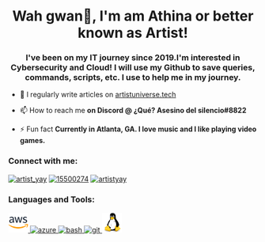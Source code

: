 <h1 align="center">Wah gwan👋, I'm am Athina or better known as Artist!</h1>
<h3 align="center">I've been on my IT journey since 2019.I'm interested in Cybersecurity and Cloud! I will use my Github to save queries, commands, scripts, etc. I use to help me in my journey.</h3>

- 📝 I regularly write articles on [artistuniverse.tech](artistuniverse.tech)

- 📫 How to reach me **on Discord @ ¿Qué? Asesino del silencio#8822**

- ⚡ Fun fact **Currently in Atlanta, GA. I love music and I like playing video games.**

<h3 align="left">Connect with me:</h3>
<p align="left">
<a href="https://twitter.com/artist_yay" target="blank"><img align="center" src="https://raw.githubusercontent.com/rahuldkjain/github-profile-readme-generator/master/src/images/icons/Social/twitter.svg" alt="artist_yay" height="30" width="40" /></a>
<a href="https://stackoverflow.com/users/15500274" target="blank"><img align="center" src="https://raw.githubusercontent.com/rahuldkjain/github-profile-readme-generator/master/src/images/icons/Social/stack-overflow.svg" alt="15500274" height="30" width="40" /></a>
<a href="https://instagram.com/artistyay" target="blank"><img align="center" src="https://raw.githubusercontent.com/rahuldkjain/github-profile-readme-generator/master/src/images/icons/Social/instagram.svg" alt="artistyay" height="30" width="40" /></a>
</p>

<h3 align="left">Languages and Tools:</h3>
<p align="left"> <a href="https://aws.amazon.com" target="_blank" rel="noreferrer"> <img src="https://raw.githubusercontent.com/devicons/devicon/master/icons/amazonwebservices/amazonwebservices-original-wordmark.svg" alt="aws" width="40" height="40"/> </a> <a href="https://azure.microsoft.com/en-in/" target="_blank" rel="noreferrer"> <img src="https://www.vectorlogo.zone/logos/microsoft_azure/microsoft_azure-icon.svg" alt="azure" width="40" height="40"/> </a> <a href="https://www.gnu.org/software/bash/" target="_blank" rel="noreferrer"> <img src="https://www.vectorlogo.zone/logos/gnu_bash/gnu_bash-icon.svg" alt="bash" width="40" height="40"/> </a> <a href="https://git-scm.com/" target="_blank" rel="noreferrer"> <img src="https://www.vectorlogo.zone/logos/git-scm/git-scm-icon.svg" alt="git" width="40" height="40"/> </a> <a href="https://www.linux.org/" target="_blank" rel="noreferrer"> <img src="https://raw.githubusercontent.com/devicons/devicon/master/icons/linux/linux-original.svg" alt="linux" width="40" height="40"/> </a> </p>
